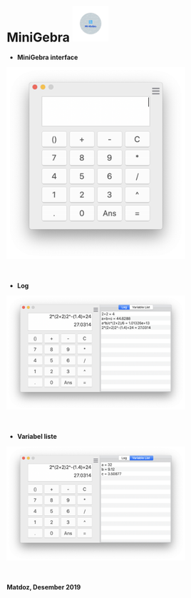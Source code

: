 # MiniGebra <img src="Illustrasjoner/icon.png" width="80">

* **MiniGebra interface**
<img src="Illustrasjoner/interface.png" width="400">
<br/>
<br/>
<br/>

* **Log**
<img src="Illustrasjoner/log.png" width="400">
<br/>
<br/>
<br/>

* **Variabel liste** 
<img src="Illustrasjoner/variabelliste.png" width ="400">
<br/>
<br/>
<br/>


**Matdoz, Desember 2019**

